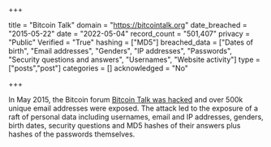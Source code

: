 +++

title = "Bitcoin Talk"
domain = "https://bitcointalk.org"
date_breached = "2015-05-22"
date = "2022-05-04"
record_count = "501,407"
privacy = "Public"
Verified = "True"
hashing = ["MD5"]
breached_data = ["Dates of birth", "Email addresses", "Genders", "IP addresses", "Passwords", "Security questions and answers", "Usernames", "Website activity"]
type = ["posts","post"]
categories = []
acknowledged = "No"


+++


In May 2015, the Bitcoin forum <a href="https://www.cryptocoinsnews.com/bitcoin-exchange-btc-e-bitcointalk-forum-breaches-details-revealed/" target="_blank" rel="noopener">Bitcoin Talk was hacked</a> and over 500k unique email addresses were exposed. The attack led to the exposure of a raft of personal data including usernames, email and IP addresses, genders, birth dates, security questions and MD5 hashes of their answers plus hashes of the passwords themselves.

